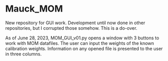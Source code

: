 # Mauck_MOM
New repository for GUI work. Development until now done in other repositories, but I corrupted those somehow. This is a do-over.
 
As of June 28, 2023, MOM_GUI_v01.py opens a window with 3 buttons to work with MOM datafiles. The user can input the weights of the known calibration weights. Information on any opened file is presented to the user in three columns. 
